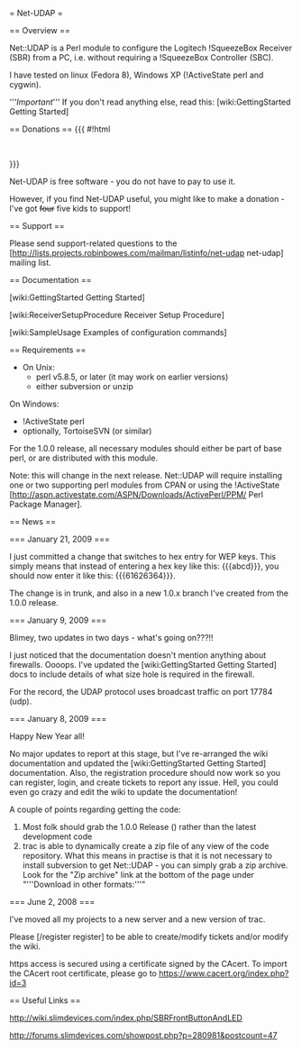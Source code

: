 = Net-UDAP =

== Overview ==

Net::UDAP is a Perl module to configure the Logitech !SqueezeBox Receiver (SBR) from a PC, i.e. without requiring a !SqueezeBox Controller (SBC).

I have tested on linux (Fedora 8), Windows XP (!ActiveState perl and cygwin).

'''*Important*''' If you don't read anything else, read this: [wiki:GettingStarted Getting Started]

== Donations ==
{{{
#!html
<form action="https://www.paypal.com/cgi-bin/webscr" method="post">
<input type="hidden" name="cmd" value="_s-xclick">
<input type="hidden" name="hosted_button_id" value="1196003">
<input type="image" src="https://www.paypal.com/en_GB/i/btn/btn_donateCC_LG.gif" border="0" name="submit" alt="">
<img alt="" border="0" src="https://www.paypal.com/en_GB/i/scr/pixel.gif" width="1" height="1">
</form>
}}}

Net-UDAP is free software - you do not have to pay to use it.

However, if you find Net-UDAP useful, you might like to make a donation - I've got ~~four~~ five kids to support!

== Support ==

Please send support-related questions to the [http://lists.projects.robinbowes.com/mailman/listinfo/net-udap net-udap] mailing list.

== Documentation ==

[wiki:GettingStarted Getting Started]

[wiki:ReceiverSetupProcedure Receiver Setup Procedure]

[wiki:SampleUsage Examples of configuration commands]

== Requirements ==

 * On Unix:
   * perl v5.8.5, or later (it may work on earlier versions)
   * either subversion or unzip

On Windows:
 * !ActiveState perl
 * optionally, TortoiseSVN (or similar) 

For the 1.0.0 release, all necessary modules should either be part of base perl, or are distributed with this module. 

Note: this will change in the next release. Net::UDAP will require installing one or two supporting perl modules from CPAN or using the !ActiveState [http://aspn.activestate.com/ASPN/Downloads/ActivePerl/PPM/ Perl Package Manager].

== News ==

=== January 21, 2009 ===

I just committed a change that switches to hex entry for WEP keys. This simply means that instead of entering a hex key like this: {{{abcd}}}, you should now enter it like this: {{{61626364}}}.

The change is in trunk, and also in a new 1.0.x branch I've created from the 1.0.0 release.

=== January 9, 2009 ===

Blimey, two updates in two days - what's going on???!!

I just noticed that the documentation doesn't mention anything about firewalls. Oooops. I've updated the [wiki:GettingStarted Getting Started] docs to include details of what size hole is required in the firewall.

For the record, the UDAP protocol uses broadcast traffic on port 17784 (udp).

=== January 8, 2009 ===

Happy New Year all!

No major updates to report at this stage, but I've re-arranged the wiki documentation and updated the [wiki:GettingStarted Getting Started] documentation. Also, the registration procedure should now work so you can register, login, and create tickets to report any issue. Hell, you could even go crazy and edit the wiki to update the documentation!

A couple of points regarding getting the code:

 1. Most folk should grab the 1.0.0 Release () rather than the latest development code
 1. trac is able to dynamically create a zip file of any view of the code repository. What this means in practise is that it is not necessary to install subversion to get Net::UDAP - you can simply grab a zip archive. Look for the "Zip archive" link at the bottom of the page under "'''Download in other formats:'''"

=== June 2, 2008 ===

I've moved all my projects to a new server and a new version of trac.

Please [/register register] to be able to create/modify tickets and/or modify the wiki.

https access is secured using a certificate signed by the CAcert. To import the CAcert root certificate, please go to https://www.cacert.org/index.php?id=3

== Useful Links ==

http://wiki.slimdevices.com/index.php/SBRFrontButtonAndLED

http://forums.slimdevices.com/showpost.php?p=280981&postcount=47
